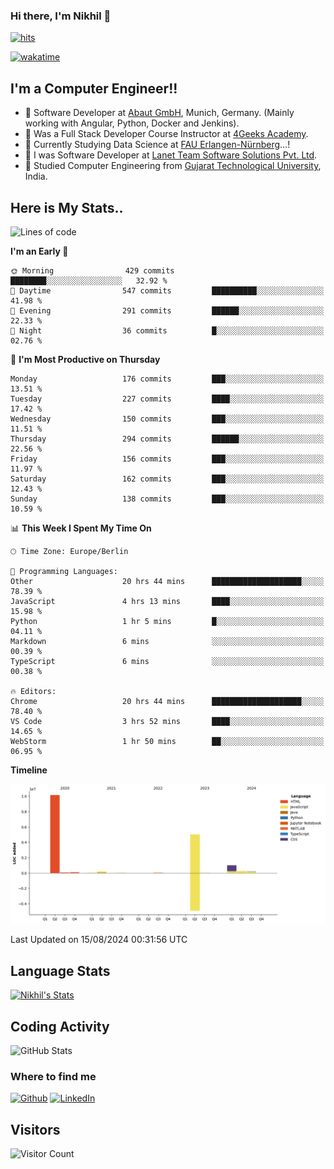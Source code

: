 ### Hi there, I'm Nikhil 👋

[![hits](https://hits.sh/github.com/silentsoft/hits.svg?color=2311cc)](https://hits.sh/github.com/silentsoft/hits/)

[![wakatime](https://wakatime.com/badge/user/369b6a3a-7953-4ff9-b7c7-be53d0a7ccc6.svg)](https://wakatime.com/@369b6a3a-7953-4ff9-b7c7-be53d0a7ccc6)

## I'm a  Computer Engineer!!

- 🌱 Software Developer at [Abaut GmbH](https://www.abaut.de/), Munich, Germany. (Mainly working with Angular, Python, Docker and Jenkins).
- 🌱 Was a Full Stack Developer Course Instructor at [4Geeks Academy](https://4geeks.com/).
- 🌱 Currently Studying Data Science at [FAU Erlangen-Nürnberg](https://www.fau.de/)...!
- 🌱 I was Software Developer at [Lanet Team Software Solutions Pvt. Ltd](https://lanetteam.com/).
- 🌱 Studied Computer Engineering from [Gujarat Technological University](https://www.gtu.ac.in/), India.

<h2>Here is My Stats..</h2>

<!--START_SECTION:waka-->
![Lines of code](https://img.shields.io/badge/From%20Hello%20World%20I%27ve%20Written-17.0%20million%20lines%20of%20code-blue)

**I'm an Early 🐤** 

```text
🌞 Morning                429 commits         ████████░░░░░░░░░░░░░░░░░   32.92 % 
🌆 Daytime                547 commits         ██████████░░░░░░░░░░░░░░░   41.98 % 
🌃 Evening                291 commits         ██████░░░░░░░░░░░░░░░░░░░   22.33 % 
🌙 Night                  36 commits          █░░░░░░░░░░░░░░░░░░░░░░░░   02.76 % 
```
📅 **I'm Most Productive on Thursday** 

```text
Monday                   176 commits         ███░░░░░░░░░░░░░░░░░░░░░░   13.51 % 
Tuesday                  227 commits         ████░░░░░░░░░░░░░░░░░░░░░   17.42 % 
Wednesday                150 commits         ███░░░░░░░░░░░░░░░░░░░░░░   11.51 % 
Thursday                 294 commits         ██████░░░░░░░░░░░░░░░░░░░   22.56 % 
Friday                   156 commits         ███░░░░░░░░░░░░░░░░░░░░░░   11.97 % 
Saturday                 162 commits         ███░░░░░░░░░░░░░░░░░░░░░░   12.43 % 
Sunday                   138 commits         ███░░░░░░░░░░░░░░░░░░░░░░   10.59 % 
```


📊 **This Week I Spent My Time On** 

```text
🕑︎ Time Zone: Europe/Berlin

💬 Programming Languages: 
Other                    20 hrs 44 mins      ████████████████████░░░░░   78.39 % 
JavaScript               4 hrs 13 mins       ████░░░░░░░░░░░░░░░░░░░░░   15.98 % 
Python                   1 hr 5 mins         █░░░░░░░░░░░░░░░░░░░░░░░░   04.11 % 
Markdown                 6 mins              ░░░░░░░░░░░░░░░░░░░░░░░░░   00.39 % 
TypeScript               6 mins              ░░░░░░░░░░░░░░░░░░░░░░░░░   00.38 % 

🔥 Editors: 
Chrome                   20 hrs 44 mins      ████████████████████░░░░░   78.40 % 
VS Code                  3 hrs 52 mins       ████░░░░░░░░░░░░░░░░░░░░░   14.65 % 
WebStorm                 1 hr 50 mins        ██░░░░░░░░░░░░░░░░░░░░░░░   06.95 % 
```

**Timeline**

![Lines of Code chart](https://raw.githubusercontent.com/nikhilmaguwala/nikhilmaguwala/main/assets/bar_graph.png)


 Last Updated on 15/08/2024 00:31:56 UTC
<!--END_SECTION:waka-->

<h2>Language Stats</h2>

[![Nikhil's Stats](https://github-readme-stats.vercel.app/api/wakatime?username=nikhilmaguwala&layout=compact&title=Stats)](https://github.com/nikhilmaguwala)


<h2>Coding Activity</h2>

<p><img src="https://wakatime.com/share/@nikhilmaguwala/7dd532b8-3e5e-4c26-8c46-68cc27712a92.svg" alt="GitHub Stats"></p>

<h3>Where to find me</h3>
<p>
    <a href="https://github.com/nikhilmaguwala" target="_blank"><img alt="Github" src="https://img.shields.io/badge/GitHub-%2312100E.svg?&style=for-the-badge&logo=Github&logoColor=white" /></a>
    <a href="https://www.linkedin.com/in/nikhil-maguwala" target="_blank"><img alt="LinkedIn" src="https://img.shields.io/badge/linkedin-%230077B5.svg?&style=for-the-badge&logo=linkedin&logoColor=white" /></a> 
</p>


<h2>Visitors</h2>

![Visitor Count](https://profile-counter.glitch.me/nikhilmaguwala/count.svg)

[website]: https://nikhilmaguwala.github.io/
[instagram]: https://www.instagram.com/nikhil_maguwala/
[linkedin]: https://www.linkedin.com/in/nikhil-maguwala/

